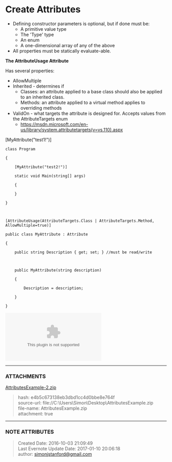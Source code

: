 # Create Attributes

  * Defining constructor parameters is optional, but if done must be: 
    * A primitive value type
    * The 'Type' type
    * An enum
    * A one-dimensional array of any of the above
  * All properties must be statically evaluate-able.

  

 **The AttributeUsage Attribute**

Has several properties:

  * AllowMultiple
  * Inherited - determines if 
    * Classes: an attribute applied to a base class should also be applied to an inherited class.
    * Methods: an attribute applied to a virtual method applies to overriding methods
  * ValidOn - what targets the attribute is designed for. Accepts values from the AttributeTargets enum 
    * <https://msdn.microsoft.com/en-us/library/system.attributetargets(v=vs.110).aspx>

  

  

   [MyAttribute("test1!")]

    class Program

    {

        [MyAttribute("test2!")]

        static void Main(string[] args)

        {

        }

    }

  

    [AttributeUsage(AttributeTargets.Class | AttributeTargets.Method, AllowMultiple=true)]

    public class MyAttribute : Attribute

    {

        public string Description { get; set; } //must be read/write

  

        public MyAttribute(string description)

        {

            Description = description;

        }

    }

  

![noteattachment1][e4b5c673138eb3dbd1cc4d0bbe8e764f]

  


---
### ATTACHMENTS
[e4b5c673138eb3dbd1cc4d0bbe8e764f]: media/AttributesExample-2.zip
[AttributesExample-2.zip](media/AttributesExample-2.zip)
>hash: e4b5c673138eb3dbd1cc4d0bbe8e764f  
>source-url: file://C:\Users\Simon\Desktop\AttributesExample.zip  
>file-name: AttributesExample.zip  
>attachment: true  

---
### NOTE ATTRIBUTES
>Created Date: 2016-10-03 21:09:49  
>Last Evernote Update Date: 2017-01-10 20:06:18  
>author: simonjstanford@gmail.com  